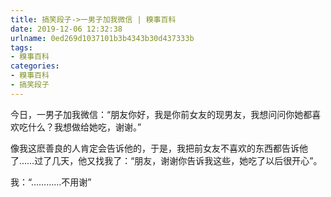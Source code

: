 ```yaml
---
title: 搞笑段子->一男子加我微信 | 糗事百科
date: 2019-12-06 12:32:38
urlname: 0ed269d1037101b3b4343b30d437333b
tags: 
- 糗事百科
categories:
- 糗事百科
- 搞笑段子
---
```

今日，一男子加我微信：“朋友你好，我是你前女友的现男友，我想问问你她都喜欢吃什么？我想做给她吃，谢谢。”

像我这麽善良的人肯定会告诉他的，于是，我把前女友不喜欢的东西都告诉他了……过了几天，他又找我了：“朋友，谢谢你告诉我这些，她吃了以后很开心”。

我：“…………不用谢”



